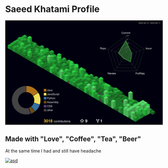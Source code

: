# Saeed Khatami Profile

![0xb4dc0d3x.github.io](profile-3d-contrib/profile-night-green.svg)

## Made with "Love", "Coffee", "Tea", "Beer"

At the same time I had and still have headache

[![asd](https://visitcount.itsvg.in/api?id=0xb4dc0d3x&icon=0&color=4)](https://visitcount.itsvg.in)
